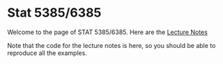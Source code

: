 # Stat 5385/6385

Welcome to the page of STAT 5385/6385. Here are the [Lecture Notes](https://rene-gutierrez.github.io/stat5385/)

Note that the code for the lecture notes is here, so you should be able to reproduce all the examples.